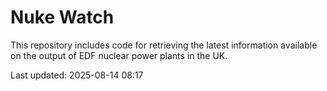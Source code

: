 # Nuke Watch

This repository includes code for retrieving the latest information available on the output of EDF nuclear power plants in the UK.

Last updated: 2025-08-14 08:17